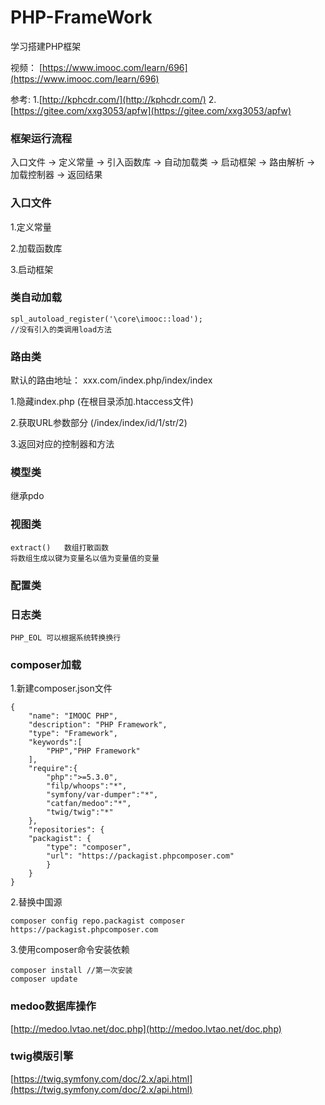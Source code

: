 # PHP-FrameWork
学习搭建PHP框架

视频：
[https://www.imooc.com/learn/696](https://www.imooc.com/learn/696)

参考:
1.[http://kphcdr.com/](http://kphcdr.com/)
2.[https://gitee.com/xxg3053/apfw](https://gitee.com/xxg3053/apfw)

### 框架运行流程 ###

入口文件 -> 定义常量 -> 引入函数库 -> 自动加载类 -> 启动框架 -> 路由解析 -> 加载控制器 -> 返回结果

### 入口文件 ###
1.定义常量

2.加载函数库

3.启动框架

### 类自动加载 ###

	spl_autoload_register('\core\imooc::load');
	//没有引入的类调用load方法

### 路由类 ###
默认的路由地址： xxx.com/index.php/index/index

1.隐藏index.php
  (在根目录添加.htaccess文件)

2.获取URL参数部分
  (/index/index/id/1/str/2)

3.返回对应的控制器和方法

### 模型类 ###
继承pdo

### 视图类 ###
	extract()   数组打散函数    
	将数组生成以键为变量名以值为变量值的变量

### 配置类 ###

### 日志类 ###
	PHP_EOL 可以根据系统转换换行

### composer加载 ###
1.新建composer.json文件
	
	{
		"name": "IMOOC PHP",
		"description": "PHP Framework",
		"type": "Framework",
		"keywords":[
			"PHP","PHP Framework"
		], 
		"require":{
			"php":">=5.3.0",
			"filp/whoops":"*",
			"symfony/var-dumper":"*",
			"catfan/medoo":"*",
			"twig/twig":"*"
		},
		"repositories": {
	    "packagist": {
	        "type": "composer",
	        "url": "https://packagist.phpcomposer.com"
	    	}
		}
	}

2.替换中国源

	composer config repo.packagist composer https://packagist.phpcomposer.com

3.使用composer命令安装依赖

	composer install //第一次安装
	composer update

### medoo数据库操作 ###

[http://medoo.lvtao.net/doc.php](http://medoo.lvtao.net/doc.php)
	
### twig模版引擎 ###

[https://twig.symfony.com/doc/2.x/api.html](https://twig.symfony.com/doc/2.x/api.html)